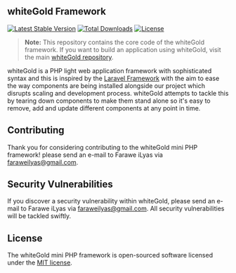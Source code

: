 ## whiteGold Framework

[![Latest Stable Version](https://poser.pugx.org/faraweilyas/whitegold-framework/v/stable)](https://packagist.org/packages/faraweilyas/whitegold-framework)
[![Total Downloads](https://poser.pugx.org/faraweilyas/whitegold-framework/downloads)](https://packagist.org/packages/faraweilyas/whitegold-framework)
[![License](https://poser.pugx.org/faraweilyas/whitegold-framework/license)](https://packagist.org/packages/faraweilyas/whitegold-framework)

> **Note:** This repository contains the core code of the whiteGold framework. If you want to build an application using whiteGold, visit the main [whiteGold repository](https://github.com/faraweilyas/whitegold).

whiteGold is a PHP light web application framework with sophisticated syntax and this is inspired by the [Laravel Framework](https://laravel.com) with the aim to ease the way components are being installed alongside our project which disrupts scaling and development process. whiteGold attempts to tackle this by tearing down components to make them stand alone so it's easy to remove, add and update different components at any point in time.

## Contributing

Thank you for considering contributing to the whiteGold mini PHP framework! please send an e-mail to Farawe iLyas via [faraweilyas@gmail.com](mailto:faraweilyas@gmail.com).

## Security Vulnerabilities

If you discover a security vulnerability within whiteGold, please send an e-mail to Farawe iLyas via [faraweilyas@gmail.com](mailto:faraweilyas@gmail.com). All security vulnerabilities will be tackled swiftly.

## License

The whiteGold mini PHP framework is open-sourced software licensed under the [MIT license](https://opensource.org/licenses/MIT).
